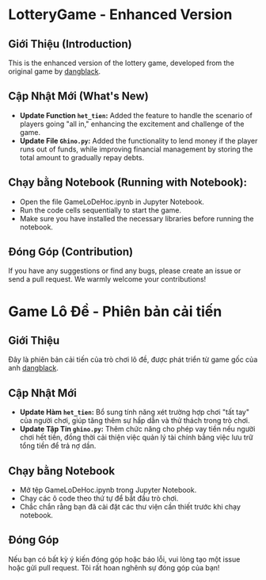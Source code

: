 # LotteryGame - Enhanced Version

## Giới Thiệu (Introduction)
This is the enhanced version of the lottery game, developed from the original game by [dangblack](https://github.com/dangblack).

## Cập Nhật Mới (What's New)
- **Update Function `het_tien`:** Added the feature to handle the scenario of players going "all in," enhancing the excitement and challenge of the game.
- **Update File `Ghino.py`:** Added the functionality to lend money if the player runs out of funds, while improving financial management by storing the total amount to gradually repay debts.

## Chạy bằng Notebook (Running with Notebook):
- Open the file GameLoDeHoc.ipynb in Jupyter Notebook.
- Run the code cells sequentially to start the game.
- Make sure you have installed the necessary libraries before running the notebook.

## Đóng Góp (Contribution)
If you have any suggestions or find any bugs, please create an issue or send a pull request. We warmly welcome your contributions!

# Game Lô Đề - Phiên bản cải tiến

## Giới Thiệu
Đây là phiên bản cải tiến của trò chơi lô đề, được phát triển từ game gốc của anh [dangblack](https://github.com/dangblack).

## Cập Nhật Mới 
- **Update Hàm `het_tien`:** Bổ sung tính năng xét trường hợp chơi "tất tay" của người chơi, giúp tăng thêm sự hấp dẫn và thử thách trong trò chơi.
- **Update Tập Tin `ghino.py`:** Thêm chức năng cho phép vay tiền nếu người chơi hết tiền, đồng thời cải thiện việc quản lý tài chính bằng việc lưu trữ tổng tiền để trả nợ dần.

## Chạy bằng Notebook
- Mở tệp GameLoDeHoc.ipynb trong Jupyter Notebook.
- Chạy các ô code theo thứ tự để bắt đầu trò chơi.
- Chắc chắn rằng bạn đã cài đặt các thư viện cần thiết trước khi chạy notebook.

## Đóng Góp
Nếu bạn có bất kỳ ý kiến đóng góp hoặc báo lỗi, vui lòng tạo một issue hoặc gửi pull request. Tôi rất hoan nghênh sự đóng góp của bạn!
